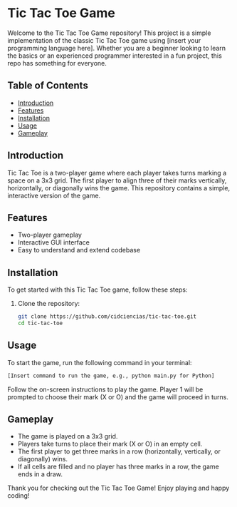 # Tic Tac Toe Game

Welcome to the Tic Tac Toe Game repository! This project is a simple implementation of the classic Tic Tac Toe game using [insert your programming language here]. Whether you are a beginner looking to learn the basics or an experienced programmer interested in a fun project, this repo has something for everyone.

## Table of Contents
- [Introduction](#introduction)
- [Features](#features)
- [Installation](#installation)
- [Usage](#usage)
- [Gameplay](#gameplay)

## Introduction
Tic Tac Toe is a two-player game where each player takes turns marking a space on a 3x3 grid. The first player to align three of their marks vertically, horizontally, or diagonally wins the game. This repository contains a simple, interactive version of the game.

## Features
- Two-player gameplay
- Interactive GUI interface
- Easy to understand and extend codebase

## Installation
To get started with this Tic Tac Toe game, follow these steps:

1. Clone the repository:
    ```bash
    git clone https://github.com/cidciencias/tic-tac-toe.git
    cd tic-tac-toe
    ```

## Usage
To start the game, run the following command in your terminal:

```bash
[Insert command to run the game, e.g., python main.py for Python]
```
Follow the on-screen instructions to play the game. Player 1 will be prompted to choose their mark (X or O) and the game will proceed in turns.


## Gameplay
- The game is played on a 3x3 grid.
- Players take turns to place their mark (X or O) in an empty cell.
- The first player to get three marks in a row (horizontally, vertically, or diagonally) wins.
- If all cells are filled and no player has three marks in a row, the game ends in a draw.

Thank you for checking out the Tic Tac Toe Game! Enjoy playing and happy coding!
